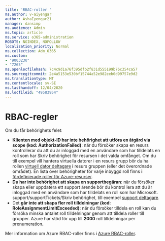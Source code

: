 ```yaml
---
title: 'RBAC-roller '
ms.author: v-aiyengar
author: AshaIyengar21
manager: dansimp
ms.audience: Admin
ms.topic: article
ms.service: o365-administration
ROBOTS: NOINDEX, NOFOLLOW
localization_priority: Normal
ms.collection: Adm_O365
ms.custom:
- "9003230"
- "7265"
ms.openlocfilehash: 7c4c9d1a76f395dfb2f831d555199b76c354ca57
ms.sourcegitcommit: 2e4a5153e530bf15744a52e982eeb0d99757e9d2
ms.translationtype: MT
ms.contentlocale: sv-SE
ms.lasthandoff: 12/04/2020
ms.locfileid: "49583954"
---
```

# <a name="rbac-rules"></a>RBAC-regler

Om du får behörighets felet: 

- **Klienten med objekt-ID har inte behörighet att utföra en åtgärd via scope (kod: AuthorizationFailed)**: när du försöker skapa en resurs kontrollerar du att du är inloggad med en användare som har tilldelats en roll som har Skriv behörighet för resursen i det valda omfånget. Om du till exempel vill hantera virtuella datorer i en resurs grupp bör du ha rollen [virtuell dator deltagare](https://docs.microsoft.com/azure/role-based-access-control/built-in-roles?WT.mc_id=Portal-Microsoft_Azure_Support#virtual-machine-contributor) i resurs gruppen (eller det överordnade området). En lista över behörigheter för varje inbyggd roll finns i [fördefinierade roller för Azure-resurser](https://docs.microsoft.com/azure/role-based-access-control/built-in-roles?WT.mc_id=Portal-Microsoft_Azure_Support).
- **Du har inte behörighet att skapa en supportbegäran**: när du försöker skapa eller uppdatera ett support ärende bör du kontrol lera att du är inloggad med en användare som har tilldelats en roll som har Microsoft. support/supportTickets/Skriv behörighet, till exempel [support deltagare](https://docs.microsoft.com/azure/role-based-access-control/built-in-roles?WT.mc_id=Portal-Microsoft_Azure_Support#support-request-contributor).
- Det **går inte att skapa fler roll tilldelningar (kod: RoleAssignmentLimitExceeded)**: när du försöker tilldela en roll kan du försöka minska antalet roll tilldelningar genom att tilldela roller till grupper. Azure har stöd för upp till **2000** roll tilldelningar per prenumeration.

Mer information om Azure RBAC-roller finns i [Azure RBAC-roller](https://docs.microsoft.com/azure/role-based-access-control/role-assignments-portal?WT.mc_id=Portal-Microsoft_Azure_Support).

